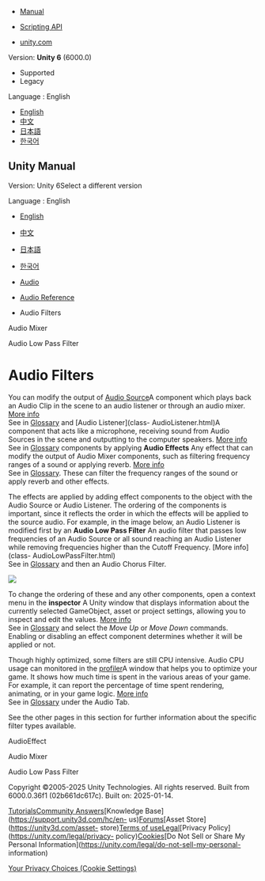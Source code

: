 [](https://docs.unity3d.com)

  * [Manual](../Manual/index.html)
  * [Scripting API](../ScriptReference/index.html)

  * [unity.com](https://unity.com/)

Version: **Unity 6** (6000.0)

  * Supported
  * Legacy

Language : English

  * [English](/Manual/class-AudioEffect.html)
  * [中文](/cn/current/Manual/class-AudioEffect.html)
  * [日本語](/ja/current/Manual/class-AudioEffect.html)
  * [한국어](/kr/current/Manual/class-AudioEffect.html)

[](https://docs.unity3d.com)

## Unity Manual

Version: Unity 6Select a different version

Language : English

  * [English](/Manual/class-AudioEffect.html)
  * [中文](/cn/current/Manual/class-AudioEffect.html)
  * [日本語](/ja/current/Manual/class-AudioEffect.html)
  * [한국어](/kr/current/Manual/class-AudioEffect.html)

  * [Audio](Audio.html)
  * [Audio Reference](AudioReference.html)
  * Audio Filters

[](class-AudioMixer.html)

Audio Mixer

[](class-AudioLowPassFilter.html)

Audio Low Pass Filter

# Audio Filters

You can modify the output of [Audio Source](class-AudioSource.html)A component
which plays back an Audio Clip in the scene to an audio listener or through an
audio mixer. [More info](class-AudioSource.html)  
See in [Glossary](Glossary.html#AudioSource) and [Audio Listener](class-
AudioListener.html)A component that acts like a microphone, receiving sound
from Audio Sources in the scene and outputting to the computer speakers. [More
info](class-AudioListener.html)  
See in [Glossary](Glossary.html#AudioListener) components by applying **Audio
Effects** Any effect that can modify the output of Audio Mixer components,
such as filtering frequency ranges of a sound or applying reverb. [More
info](class-AudioEffectMixer.html)  
See in [Glossary](Glossary.html#AudioEffect). These can filter the frequency
ranges of the sound or apply reverb and other effects.

The effects are applied by adding effect components to the object with the
Audio Source or Audio Listener. The ordering of the components is important,
since it reflects the order in which the effects will be applied to the source
audio. For example, in the image below, an Audio Listener is modified first by
an **Audio Low Pass Filter** An audio filter that passes low frequencies of an
Audio Source or all sound reaching an Audio Listener while removing
frequencies higher than the Cutoff Frequency. [More info](class-
AudioLowPassFilter.html)  
See in [Glossary](Glossary.html#AudioLowPassFilter) and then an Audio Chorus
Filter.

![](../uploads/Main/FilterGraph1.png)

To change the ordering of these and any other components, open a context menu
in the **inspector** A Unity window that displays information about the
currently selected GameObject, asset or project settings, allowing you to
inspect and edit the values. [More info](UsingTheInspector.html)  
See in [Glossary](Glossary.html#Inspector) and select the _Move Up_ or _Move
Down_ commands. Enabling or disabling an effect component determines whether
it will be applied or not.

Though highly optimized, some filters are still CPU intensive. Audio CPU usage
can monitored in the [profiler](Profiler.html)A window that helps you to
optimize your game. It shows how much time is spent in the various areas of
your game. For example, it can report the percentage of time spent rendering,
animating, or in your game logic. [More info](Profiler.html)  
See in [Glossary](Glossary.html#Profiler) under the Audio Tab.

See the other pages in this section for further information about the specific
filter types available.

AudioEffect

[](class-AudioMixer.html)

Audio Mixer

[](class-AudioLowPassFilter.html)

Audio Low Pass Filter

Copyright ©2005-2025 Unity Technologies. All rights reserved. Built from
6000.0.36f1 (02b661dc617c). Built on: 2025-01-14.

[Tutorials](https://learn.unity.com/)[Community
Answers](https://answers.unity3d.com)[Knowledge
Base](https://support.unity3d.com/hc/en-
us)[Forums](https://forum.unity3d.com)[Asset Store](https://unity3d.com/asset-
store)[Terms of
use](https://docs.unity3d.com/Manual/TermsOfUse.html)[Legal](https://unity.com/legal)[Privacy
Policy](https://unity.com/legal/privacy-
policy)[Cookies](https://unity.com/legal/cookie-policy)[Do Not Sell or Share
My Personal Information](https://unity.com/legal/do-not-sell-my-personal-
information)

[Your Privacy Choices (Cookie Settings)](javascript:void\(0\);)

